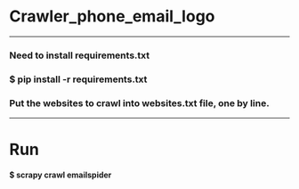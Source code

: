 # Crawler_phone_email_logo
---
### Need to install requirements.txt
### $ pip install -r requirements.txt

### Put the websites to crawl into websites.txt file, one by line.


---
# Run 
#### $ scrapy crawl emailspider
